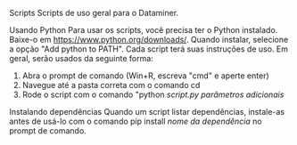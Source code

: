 Scripts
Scripts de uso geral para o Dataminer. 

Usando Python
Para usar os scripts, você precisa ter o Python instalado.
Baixe-o em https://www.python.org/downloads/.
Quando instalar, selecione a opção "Add python to PATH".
Cada script terá suas instruções de uso. Em geral, serão usados da seguinte forma:
1. Abra o prompt de comando (Win+R, escreva "cmd" e aperte enter)
2. Navegue até a pasta correta com o comando cd
3. Rode o script com o comando "python *script.py* *parâmetros adicionais*

Instalando dependências
Quando um script listar dependências, instale-as antes de usá-lo com o comando pip install *nome da dependência* no prompt de comando.
